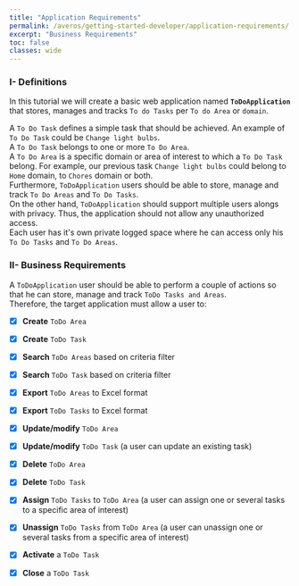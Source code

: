 ```yaml
---
title: "Application Requirements"
permalink: /averos/getting-started-developer/application-requirements/
excerpt: "Business Requirements"
toc: false
classes: wide
---
```



### **I- Definitions**

In this tutorial we will create a basic web application named **`ToDoApplication`** that stores, manages and tracks `To do Tasks` per `To do Area` or `domain`. <br/>

A `To Do Task` defines a simple task that should be achieved. An example of `To Do Task` could be `Change light bulbs`. <br/>
A `To Do Task` belongs to one or more `To Do Area`. <br/>
A `To Do Area` is a specific domain or area of interest to which a `To Do Task` belong. For example, our previous task `Change light bulbs` could belong to `Home` domain, to `Chores` domain or both. <br/>
Furthermore, `ToDoApplication` users should be able to store, manage and track `To Do Areas` and `To Do Tasks`. <br/>
On the other hand, `ToDoApplication` should support multiple users alongs with privacy. Thus, the application should not allow any unauthorized access. <br/>
Each user has it's own private logged space where he can access only his `To Do Tasks` and `To Do Areas`. <br/>

### **II- Business Requirements**

A `ToDoApplication` user should be able to perform a couple of actions so that he can store, manage and track `ToDo Tasks and Areas`. <br/>
Therefore, the target application must allow a user to:

>
  - [x] **Create** `ToDo Area`
  - [x] **Create** `ToDo Task`
  - [x] **Search** `ToDo Areas` based on criteria filter
  - [x] **Search** `ToDo Task` based on criteria filter
  - [x] **Export** `ToDo Areas` to Excel format
  - [x] **Export** `ToDo Tasks` to Excel format
  - [x] **Update/modify** `ToDo Area` 
  - [x] **Update/modify** `ToDo Task` (a user can update an existing task)
  - [x] **Delete** `ToDo Area`
  - [x] **Delete** `ToDo Task`
  - [x] **Assign** `ToDo Tasks` to `ToDo Area` (a user can assign one or several tasks to a specific area of interest)
  - [x] **Unassign** `ToDo Tasks` from `ToDo Area` (a user can unassign one or several tasks from a specific area of interest)
  - [x] **Activate** a `ToDo Task` 
  - [x] **Close** a `ToDo Task`

